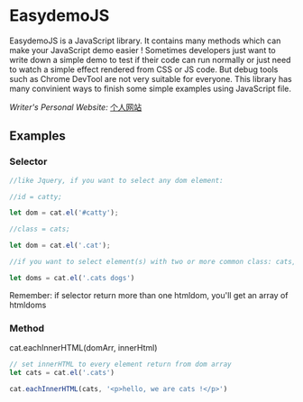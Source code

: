 # EasydemoJS

EasydemoJS is a JavaScript library. It contains many methods which can make your JavaScript demo easier ! Sometimes developers just want to write down a simple demo to test if their code can run normally or just need to watch a simple effect rendered from CSS or JS code. But debug tools such as Chrome DevTool are not very suitable for everyone. This library has many convinient ways to finish some simple examples using JavaScript file.

_Writer's Personal Website:_ 
 [个人网站](http://119.23.244.156:39111)


 ## Examples

 ### Selector

 ```javascript
//like Jquery, if you want to select any dom element:

//id = catty;

let dom = cat.el('#catty');

//class = cats;

let dom = cat.el('.cat');

//if you want to select element(s) with two or more common class: cats, dogs

let doms = cat.el('.cats dogs')
```

Remember: if selector return more than one htmldom, you'll get an array of htmldoms



### Method

cat.eachInnerHTML(domArr, innerHtml)    

 ```javascript
 // set innerHTML to every element return from dom array
 let cats = cat.el('.cats') 

 cat.eachInnerHTML(cats, '<p>hello, we are cats !</p>')
```
